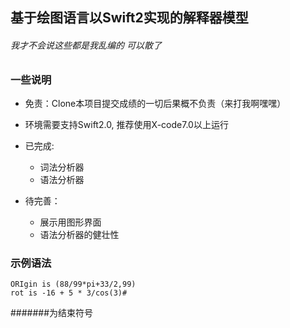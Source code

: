 ## 基于绘图语言以Swift2实现的解释器模型
###### 我才不会说这些都是我乱编的 可以散了
### 一些说明
* 免责：Clone本项目提交成绩的一切后果概不负责（来打我啊嘿嘿）
* 环境需要支持Swift2.0, 推荐使用X-code7.0以上运行

* 已完成: 
	* 词法分析器
	* 语法分析器
* 待完善： 
	* 展示用图形界面
	* 语法分析器的健壮性

### 示例语法
	ORIgin is (88/99*pi+33/2,99)
	rot is -16 + 5 * 3/cos(3)#


######\#为结束符号

